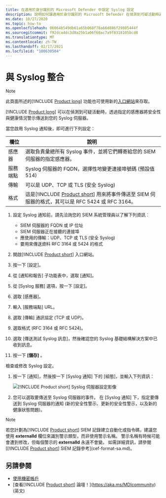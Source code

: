 ```yaml
---
title: 在適用於身分識別的 Microsoft Defender 中設定 Syslog 設定
description: 說明如何讓適用於身分識別的 Microsoft Defender 在偵測到可疑活動時通知您 (透過電子郵件或適用於身分識別的 Defender 事件轉送)
ms.date: 10/27/2020
ms.topic: how-to
ms.openlocfilehash: 06064b549db61a65b068f78a66d886f29805444f
ms.sourcegitcommit: f92dca4dc3d8a25b1a06f68ac7a9f8318105bcd8
ms.translationtype: MT
ms.contentlocale: zh-TW
ms.lasthandoff: 02/17/2021
ms.locfileid: "100630504"
---
```

# <a name="integrate-with-syslog"></a>與 Syslog 整合

> [!NOTE]
> 此頁面所述的[!INCLUDE [Product long](includes/product-long.md)] 功能也可使用新的[入口網站](https://portal.cloudappsecurity.com)來存取。

[!INCLUDE [Product long](includes/product-long.md)] 可以在偵測到可疑活動時，透過指定的感應器將安全性與健康情況警示傳送到您的 Syslog 伺服器。

當您啟用 Syslog 通知後，即可進行下列設定：

|欄位|說明|
|---------|---------------|
|感應器|選取負責彙總所有 Syslog 事件，並將它們轉寄給您的 SIEM 伺服器的指定感應器。|
|服務端點|Syslog 伺服器的 FQDN，選擇性地變更連接埠號碼 (預設值 514)|
|傳輸|可以是 UDP、TCP 或 TLS (安全 Syslog)|
|格式|這是[!INCLUDE [Product short](includes/product-short.md)] 用來將事件傳送至 SIEM 伺服器的格式，其可以是 RFC 5424 或 RFC 3164。|

1. 設定 Syslog 通知前，請先洽詢您的 SIEM 系統管理員以了解下列資訊︰

    - SIEM 伺服器的 FQDN 或 IP 位址
    - SIEM 伺服器正在接聽的連接埠
    - 應使用的傳輸：UDP、TCP 或 TLS (安全 Syslog)
    - 要用來傳送資料 RFC 3164 或 5424 的格式

1. 開啟[!INCLUDE [Product short](includes/product-short.md)] 入口網站。
1. 按一下 [設定]。
1. 從 [通知和報告] 子功能表中，選取 [通知]。
1. 從 [Syslog 服務] 選項，按一下 [設定]。
1. 選取 [感應器]。
1. 輸入 [服務端點] URL。
1. 選取 [傳輸] 通訊協定 (TCP 或 UDP)。
1. 選取格式 (RFC 3164 或 RFC 5424)。
1. 選取 [傳送測試 Syslog 訊息]，然後確認您的 Syslog 基礎結構解決方案中已收到訊息。
1. 按一下 **[儲存]** 。

檢查或修改 Syslog 設定。

1. 按一下 [通知]，然後按一下 [Syslog 通知] 下的 [組態]，並輸入下列資訊：

    ![[!INCLUDE [Product short](includes/product-short.md)] Syslog 伺服器設定影像](media/syslog.png)

1. 您可以選取要傳送至 Syslog 伺服器的事件。 在 [Syslog 通知] 下，指定要傳送到 Syslog 伺服器的通知 (新的安全性警示、更新的安全性警示，以及新的健康狀態問題)。

> [!NOTE]
> 若您計劃為[!INCLUDE [Product short](includes/product-short.md)] SIEM 記錄建立自動化或指令碼，建議您使用 **externalId** 欄位來識別警示類型，而非使用警示名稱。 警示名稱有時候可能會遭到修改，但每個警示的 **externalId** 永遠不會變。 如需詳細資訊，請參閱[[!INCLUDE [Product short](includes/product-short.md)] SIEM 記錄參考](cef-format-sa.md)。

## <a name="see-also"></a>另請參閱

- [使用機密帳戶](manage-sensitive-honeytoken-accounts.md)
- [查看[!INCLUDE [Product short](includes/product-short.md)] 論壇！](https://aka.ms/MDIcommunity)\(英文\)
